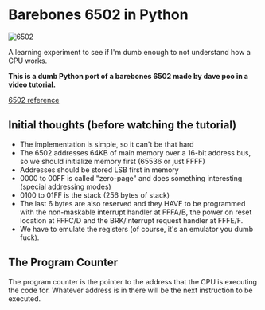 # Barebones 6502 in Python

![6502](https://i.ebayimg.com/images/g/f7gAAOSwZUle5j40/s-l300.jpg)

A learning experiment to see if I'm dumb enough to not understand how a CPU works.

__This is a dumb Python port of a barebones 6502 made by dave poo in a [video tutorial.](https://www.youtube.com/watch?v=qJgsuQoy9bc)__

[6502 reference](https://cx16.dk/6502/architecture.html)

## Initial thoughts (before watching the tutorial)

- The implementation is simple, so it can't be that hard
- The 6502 addresses 64KB of main memory over a 16-bit address bus, so we should initialize memory first (65536 or just FFFF)
- Addresses should be stored LSB first in memory
- 0000 to 00FF is called "zero-page" and does something interesting (special addressing modes)
- 0100 to 01FF is the stack (256 bytes of stack)
- The last 6 bytes are also reserved and they HAVE to be programmed with the non-maskable interrupt handler at FFFA/B, the power on reset location at FFFC/D and the BRK/interrupt request handler at FFFE/F.
- We have to emulate the registers (of course, it's an emulator you dumb fuck).

## The Program Counter

The program counter is the pointer to the address that the CPU is executing the code for. Whatever address is in there will be the next instruction to be executed.

